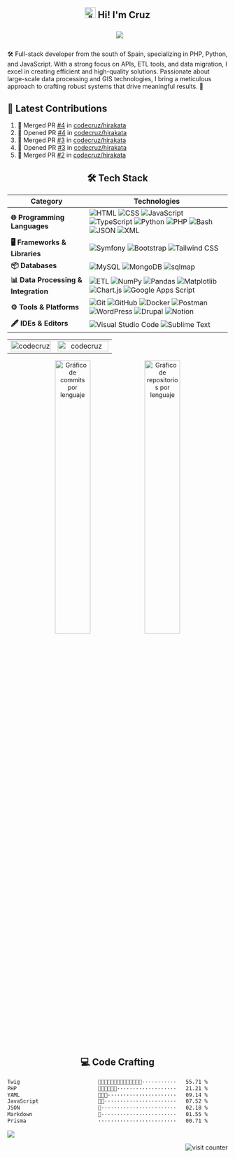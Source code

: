 <h2 align="center">
  <picture>
  <source srcset="https://fonts.gstatic.com/s/e/notoemoji/latest/1f44b/512.webp" type="image/webp">
  <img src="https://fonts.gstatic.com/s/e/notoemoji/latest/1f44b/512.gif" alt="👋" width="25" height="25">
</picture> Hi! I'm Cruz 

&nbsp;  [<img src="https://img.shields.io/badge/codecruz.mt@gmail.com-blue?logo=gmail">](mailto:codecruz.mt@gmail.com) 
</h2>


🛠️ Full-stack developer from the south of Spain, specializing in PHP, Python, and JavaScript. With a strong focus on APIs, ETL tools, and data migration, I excel in creating efficient and high-quality solutions. Passionate about large-scale data processing and GIS technologies, I bring a meticulous approach to crafting robust systems that drive meaningful results. 📃 

## 🌟 Latest Contributions

<!--START_SECTION:activity-->
1. 🎉 Merged PR [#4](https://github.com/codecruz/hirakata/pull/4) in [codecruz/hirakata](https://github.com/codecruz/hirakata)
2. 💪 Opened PR [#4](https://github.com/codecruz/hirakata/pull/4) in [codecruz/hirakata](https://github.com/codecruz/hirakata)
3. 🎉 Merged PR [#3](https://github.com/codecruz/hirakata/pull/3) in [codecruz/hirakata](https://github.com/codecruz/hirakata)
4. 💪 Opened PR [#3](https://github.com/codecruz/hirakata/pull/3) in [codecruz/hirakata](https://github.com/codecruz/hirakata)
5. 🎉 Merged PR [#2](https://github.com/codecruz/hirakata/pull/2) in [codecruz/hirakata](https://github.com/codecruz/hirakata)
<!--END_SECTION:activity-->

<div align="center">
  
## 🛠️ Tech Stack

</div>

| **Category**             | **Technologies**                                                                 |
|--------------------------|----------------------------------------------------------------------------------|
| **🌐 Programming Languages** | ![HTML](https://img.shields.io/badge/HTML-%23E34F26.svg?style=flat&logo=html5&logoColor=white) ![CSS](https://img.shields.io/badge/CSS-%231572B6.svg?style=flat&logo=css3&logoColor=white) ![JavaScript](https://img.shields.io/badge/JavaScript-%23F7DF1E.svg?style=flat&logo=javascript&logoColor=black) ![TypeScript](https://img.shields.io/badge/TypeScript-%23007ACC.svg?style=flat&logo=typescript&logoColor=white) ![Python](https://img.shields.io/badge/Python-%233776AB.svg?style=flat&logo=python&logoColor=white) ![PHP](https://img.shields.io/badge/PHP-%23777BB4.svg?style=flat&logo=php&logoColor=white) ![Bash](https://img.shields.io/badge/Bash-%234EAA25.svg?style=flat&logo=gnubash&logoColor=white) ![JSON](https://img.shields.io/badge/JSON-%23000000.svg?style=flat&logo=json&logoColor=white) ![XML](https://custom-icon-badges.demolab.com/badge/XML-896C05.svg?logo=code-1&logoColor=white&style=flat) |
| **🖥️ Frameworks & Libraries** | ![Symfony](https://img.shields.io/badge/Symfony-%23000000.svg?style=flat&logo=symfony&logoColor=white) ![Bootstrap](https://img.shields.io/badge/Bootstrap-%237952B3.svg?style=flat&logo=bootstrap&logoColor=white) ![Tailwind CSS](https://img.shields.io/badge/TailwindCSS-%2338B2AC.svg?style=flat&logo=tailwind-css&logoColor=white) |
| **📦 Databases**         | ![MySQL](https://img.shields.io/badge/MySQL-%234479A1.svg?style=flat&logo=mysql&logoColor=white) ![MongoDB](https://img.shields.io/badge/MongoDB-%234EA94B.svg?style=flat&logo=mongodb&logoColor=white) ![sqlmap](https://img.shields.io/badge/%F0%9F%92%89%20sqlmap-yellow?style=flat) |
| **📊 Data Processing & Integration** | ![ETL](https://custom-icon-badges.demolab.com/badge/ETL-9370DB?logo=etl-logo&logoColor=fff&style=flat) ![NumPy](https://img.shields.io/badge/NumPy-%23FFDE59.svg?style=flat&logo=numpy&logoColor=black) ![Pandas](https://img.shields.io/badge/Pandas-%23150458.svg?style=flat&logo=pandas&logoColor=white) ![Matplotlib](https://custom-icon-badges.demolab.com/badge/Matplotlib-71D291?logo=matplotlib&logoColor=fff&style=flat) ![Chart.js](https://img.shields.io/badge/Chart.js-%23FF6384.svg?style=flat&logo=chartdotjs&logoColor=white) ![Google Apps Script](https://img.shields.io/badge/Google%20Apps%20Script-%234285F4.svg?style=flat&logo=google&logoColor=white) |
| **⚙️ Tools & Platforms** | ![Git](https://img.shields.io/badge/Git-%23F05032.svg?style=flat&logo=git&logoColor=white) ![GitHub](https://img.shields.io/badge/GitHub-%23121011.svg?style=flat&logo=github&logoColor=white) ![Docker](https://img.shields.io/badge/Docker-%232496ED.svg?style=flat&logo=docker&logoColor=white) ![Postman](https://img.shields.io/badge/Postman-%23FF6C37.svg?style=flat&logo=postman&logoColor=white) ![WordPress](https://img.shields.io/badge/WordPress-%2321759B.svg?style=flat&logo=wordpress&logoColor=white) ![Drupal](https://img.shields.io/badge/Drupal-%230678BE.svg?style=flat&logo=drupal&logoColor=white) ![Notion](https://img.shields.io/badge/Notion-%23000000.svg?style=flat&logo=notion&logoColor=white) |
| **🖋️ IDEs & Editors**    | ![Visual Studio Code](https://custom-icon-badges.demolab.com/badge/Visual%20Studio%20Code-0078d7.svg?logo=vsc&logoColor=white&style=flat) ![Sublime Text](https://img.shields.io/badge/Sublime%20Text-%23575757.svg?style=flat&logo=sublime-text&logoColor=white) |


<table align="center">
  <tr>
    <td align="center" width="45%">
       <img width="100%" src="https://gh-readme-profile.vercel.app/api?username=codecruz&theme=neon-dark&border_width=0&border_radius=15.2&hide_border=true" alt="codecruz" />
    </td>
    <td align="center" width="55%">
        <img width="100%" src="https://github-profile-summary-cards.vercel.app/api/cards/profile-details?username=codecruz&theme=2077" alt="codecruz" />
    </td>
  </tr>
</table>
  

<div align="center">
  <img src="https://github-readme-stats.vercel.app/api/wakatime?username=codecruz&langs_count=10&card_width=270&display_format=percent&hide_title=true" alt="Gráfico de commits por lenguaje" width="40%">
  <img src="http://github-profile-summary-cards.vercel.app/api/cards/productive-time?username=codecruz&theme=gruvbox&exclude=CSS&v=df" alt="Gráfico de repositorios por lenguaje" width="40%">
</div>  

</div>

<div align="center">

## 💻 Code Crafting

</div>

<!--START_SECTION:waka-->

```txt
Twig                         💮💮💮💮💮💮💮💮💮💮💮💮💮💮···········   55.71 %
PHP                          💮💮💮💮💮🚀···················   21.21 %
YAML                         💮💮🚀······················   09.14 %
JavaScript                   💮💮·······················   07.52 %
JSON                         🚀························   02.18 %
Markdown                     🚀························   01.55 %
Prisma                       ·························   00.71 %
```

<!--END_SECTION:waka-->



<img src="https://github-readme-activity-graph.vercel.app/graph/?username=codecruz&bg_color=1F222E&color=F9A825&line=FF6F00&point=FFFFFF&hide_border=false&v8" />


<p align="right">
  <img src="https://komarev.com/ghpvc/?username=codecruz" alt="visit counter">
</p>

